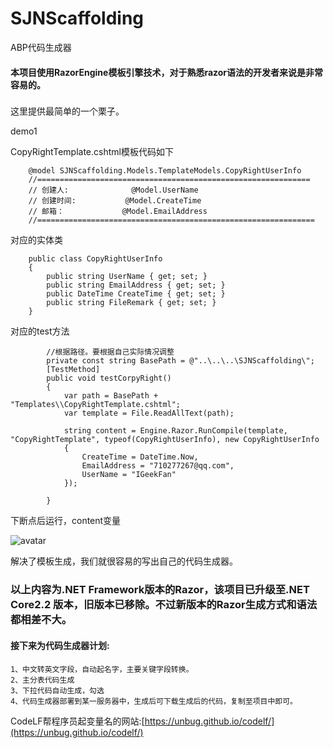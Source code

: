 # SJNScaffolding
ABP代码生成器

#### 本项目使用RazorEngine模板引擎技术，对于熟悉razor语法的开发者来说是非常容易的。

### 

 这里提供最简单的一个栗子。

demo1

CopyRightTemplate.cshtml模板代码如下
~~~~
    @model SJNScaffolding.Models.TemplateModels.CopyRightUserInfo
    //=============================================================
    // 创建人:              @Model.UserName
    // 创建时间:           @Model.CreateTime
    // 邮箱：             @Model.EmailAddress
    //==============================================================
~~~~

对应的实体类
~~~
    public class CopyRightUserInfo
    {
        public string UserName { get; set; }
        public string EmailAddress { get; set; }
        public DateTime CreateTime { get; set; }
        public string FileRemark { get; set; }
    }
~~~~

对应的test方法
~~~
        //根据路径。要根据自己实际情况调整
        private const string BasePath = @"..\..\..\SJNScaffolding\";
        [TestMethod]
        public void testCorpyRight()
        {
            var path = BasePath + "Templates\\CopyRightTemplate.cshtml";
            var template = File.ReadAllText(path);

            string content = Engine.Razor.RunCompile(template, "CopyRightTemplate", typeof(CopyRightUserInfo), new CopyRightUserInfo
            {
                CreateTime = DateTime.Now,
                EmailAddress = "710277267@qq.com",
                UserName = "IGeekFan"
            });

        }

~~~

下断点后运行，content变量

![avatar](Img/1.png)

解决了模板生成，我们就很容易的写出自己的代码生成器。


### 以上内容为.NET Framework版本的Razor，该项目已升级至.NET Core2.2 版本，旧版本已移除。不过新版本的Razor生成方式和语法都相差不大。

#### 接下来为代码生成器计划:
    1、中文转英文字段，自动起名字，主要关键字段转换。
    2、主分表代码生成
    3、下拉代码自动生成，勾选
    4、代码生成器部署到某一服务器中，生成后可下载生成后的代码，复制至项目中即可。



CodeLF帮程序员起变量名的网站:[https://unbug.github.io/codelf/](https://unbug.github.io/codelf/)